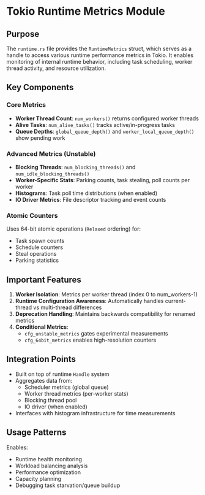 # Tokio Runtime Metrics Module

## Purpose
The `runtime.rs` file provides the `RuntimeMetrics` struct, which serves as a handle to access various runtime performance metrics in Tokio. It enables monitoring of internal runtime behavior, including task scheduling, worker thread activity, and resource utilization.

## Key Components

### Core Metrics
- **Worker Thread Count**: `num_workers()` returns configured worker threads
- **Alive Tasks**: `num_alive_tasks()` tracks active/in-progress tasks
- **Queue Depths**: `global_queue_depth()` and `worker_local_queue_depth()` show pending work

### Advanced Metrics (Unstable)
- **Blocking Threads**: `num_blocking_threads()` and `num_idle_blocking_threads()`
- **Worker-Specific Stats**: Parking counts, task stealing, poll counts per worker
- **Histograms**: Task poll time distributions (when enabled)
- **IO Driver Metrics**: File descriptor tracking and event counts

### Atomic Counters
Uses 64-bit atomic operations (`Relaxed` ordering) for:
- Task spawn counts
- Schedule counters
- Steal operations
- Parking statistics

## Important Features
1. **Worker Isolation**: Metrics per worker thread (index 0 to num_workers-1)
2. **Runtime Configuration Awareness**: Automatically handles current-thread vs multi-thread differences
3. **Deprecation Handling**: Maintains backwards compatibility for renamed metrics
4. **Conditional Metrics**: 
   - `cfg_unstable_metrics` gates experimental measurements
   - `cfg_64bit_metrics` enables high-resolution counters

## Integration Points
- Built on top of runtime `Handle` system
- Aggregates data from:
  - Scheduler metrics (global queue)
  - Worker thread metrics (per-worker stats)
  - Blocking thread pool
  - IO driver (when enabled)
- Interfaces with histogram infrastructure for time measurements

## Usage Patterns
Enables:
- Runtime health monitoring
- Workload balancing analysis
- Performance optimization
- Capacity planning
- Debugging task starvation/queue buildup

```markdown